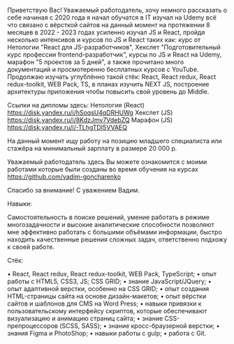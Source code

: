 Приветствую Вас! Уважаемый работодатель, хочу немного рассказать о себе начиная с 2020 года я начал обучатся в IT изучал на Udemy всё что связано с вёрсткой сайтов на данный момент на протяжении 8 месяцев в 2022 - 2023 годах усиленно изучал JS и React, пройдя несколько интенсивов и курсов по JS и React таких как: курс от Нетологии "React для JS-разработчиков", Хекслет "Подготовительный курс профессии frontend-разработчик", курсы по JS и React на Udemy, марафон "5 проектов за 5 дней", а также прочитано много документаций и просмотеренно бесплатных курсов с YouTube. Продолжаю изучать углублённо такой стёк: React, React redux, React redux-toolkit, WEB Pack, TS, в планах изучить NEXT JS, построение архитектуры приложения чтобы повысить свой уровень до Middle.

Ссылки на дипломы здесь:
Нетология (React) https://disk.yandex.ru/i/hSoqsU4qDRHUWg
Хекслет (JS) https://disk.yandex.ru/i/8KdzJmv7VdebZQ
Марафон (JS) https://disk.yandex.ru/i/-TLhgTDI5VVAEQ

На данный момент ищу работу на позицию младшего специалиста или стажёра на минимальный зарплату в размере 20 000 р.

Уважаемый работодатель здесь Вы можете ознакомится с моими работами которые были созданы во время обучения на курсах https://github.com/vadim-goncharenko

Спасибо за внимание! С уважением Вадим.

Навыки:

Самостоятельность в поиске решений, умение работать в режиме многозадачности и высокие аналитические способности позволяют мне эффективно работать с большими объёмами информации, быстро находить качественные решения сложных задач, ответственно подхожу к своей работе.

Стёк:

• React, React redux, React redux-toolkit, WEB Pack, TypeScript;
• опыт работы с HTML5, CSS3, JS; CSS GRID;
• знание JavaScript/JQuery;
• опыт адаптивной верстки, особенно на CSS GRID;
• опыт создания HTML-страницы сайта на основе дизайн-макетов; • опыт вёрстки сайтов и шаблонов для CMS на Word Press; • навыки привязки к пользовательскому интерфейсу скриптов, которые обеспечивают визуализацию и анимацию страниц сайта;
• знание CSS-препроцессоров (SCSS, SASS);
• знание кросс-браузерной верстки; • знания Figma и PhotoShop;
• навыки работы с gulp;
• работа с Git.

